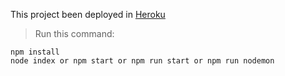 This project been deployed in [Heroku](https://evening-sierra-26979.herokuapp.com)

>Run this command:
```
npm install
node index or npm start or npm run start or npm run nodemon
```
